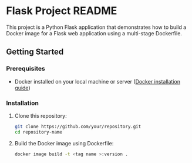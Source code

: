 # Flask Project README

This project is a Python Flask application that demonstrates how to build a Docker image for a Flask web application using a multi-stage Dockerfile.

## Getting Started

### Prerequisites

- Docker installed on your local machine or server ([Docker installation guide](https://docs.docker.com/get-docker/))

### Installation

1. Clone this repository:

   ```bash
   git clone https://github.com/your/repository.git
   cd repository-name
2. Build the Docker image using Dockerfile:
   ```bash
   docker image build -t <tag name >:version .